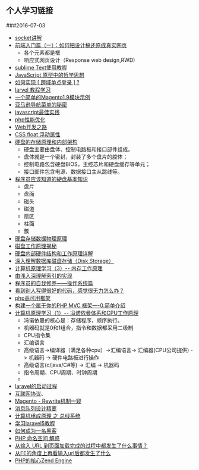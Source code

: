 ## 个人学习链接
###2016-07-03
-  [socket讲解](http://www.cnblogs.com/thinksasa/archive/2013/02/26/2934206.html)
-  [前端入门篇（一）：如何把设计稿还原成真实网页](http://www.jianshu.com/p/a981158df5a8)
   - 各个元素都是框
   - 响应式网页设计（Response web design,RWD)
-  [sublime Text使用教程](http://www.cnblogs.com/figure9/p/sublime-text-complete-guide.html)
-  [JavaScript 原型中的哲学思想](https://segmentfault.com/a/1190000005824449?utm_source=weekly&utm_medium=email&utm_campaign=email_weekly)
-  [如何实现 [ 跨域单点登录 ] ?](https://segmentfault.com/q/1010000000094980)
-  [larvel 教程学习](https://segmentfault.com/bookmark/1230000003955248)
-  [一个简单的Magento1.9模块示例](https://segmentfault.com/a/1190000004366062)
-  [亚马逊导航菜单的秘密](http://jayuh.com/amazon-site-navigation/)
-  [javascript最佳实践](http://www.cnblogs.com/xianyulaodi/p/5638139.html)
-  [php性能优化](https://segmentfault.com/a/1190000002503577)
-  [Web开发之路](http://www.cnblogs.com/polk6/archive/2013/05/10/3071327.html#3433041)
-  [CSS float 浮动属性](http://www.cnblogs.com/polk6/archive/2013/07/25/3142187.html)
-  [硬盘的存储原理和内部架构 ](http://blog.chinaunix.net/uid-23069658-id-3413957.html)
   - 硬盘主要由盘体、控制电路板和接口部件组成。
   - 盘体就是一个密封，封装了多个盘片的腔体；
   - 控制电路包含硬盘BIOS，主控芯片和硬盘缓存等单元；
   - 接口部件包含电源、数据接口主从跳线等。
-  [程序员应该知道的硬盘基本知识](http://www.cnblogs.com/shishm/archive/2011/10/24/2222469.html)
   - 盘片
   - 盘面
   - 磁头
   - 磁道
   - 扇区
   - 柱面
   - 簇
-  [硬盘存储数据物理原理](http://zhidao.baidu.com/link?url=8eqeOhLeYu_iCCQQ-QlOCPDUHB81lpjD42Wt2shf2sY0ApkJE_gfA2RC_VrTXdQja-rNVN9IYZQMkkJ1942Ix_)
-  [磁盘工作原理揭秘](http://www.dostor.com/article/2012-09-07/1712853.shtml)
-  [硬盘内部硬件结构和工作原理详解](http://blog.csdn.net/tianxueer/article/details/2689117)
-  [深入理解数据库磁盘存储（Disk Storage）](http://blog.csdn.net/idber/article/details/8087473)
-  [计算机原理学习（3）-- 内存工作原理](http://blog.csdn.net/cc_net/article/details/11097267)
-  [由浅入深理解索引的实现](http://blog.csdn.net/idber/article/details/8109522)
-  [程序员的自我修养——操作系统篇](http://kb.cnblogs.com/page/211181/)
-  [看到别人写得很好的代码，感觉很无力怎么办？](https://segmentfault.com/q/1010000003108390)
-  [php高可用框架](http://www.workerman.net/)
-  [构建一个属于你的PHP MVC 框架—-0.简单介绍](http://istrone.com/?p=1249)
-  [计算机原理学习（1）-- 冯诺依曼体系和CPU工作原理](http://blog.csdn.net/cc_net/article/details/10419645)
   - 冯诺依曼的核心是：存储程序，顺序执行。
   - 机器码就是0和1组合，指令和数据都采用二级制
   - CPU指令集 
   - 汇编语言 
   - 高级语言->编译器（满足各种cpu）->汇编语言-> 汇编器(CPU公司提供) -> 机器码 -> 硬件电路板进行操作
   - 高级语言(c/java/C#等) -> 汇编 -> 机器码
   - 指令周期、CPU周期、时钟周期
   - 
-  [laravel的启动过程](http://www.cnblogs.com/wish123/p/4756669.html)
-  [互联网协议](http://www.cnblogs.com/wish123/p/5599311.html)、
-  [Magento - Rewrite机制一窥](http://www.cnblogs.com/sunsoftware/p/3980662.html)
-  [消息队列设计精要](https://zhuanlan.zhihu.com/p/21649950?utm_campaign=rss&utm_medium=rss&utm_source=rss&utm_content=title)
-  [计算机组成原理 之 总线系统 ](http://blog.chinaunix.net/uid-181040-id-2838893.html)
-  [学习laravel5教程](https://github.com/johnlui/Learn-Laravel-5)
-  [如何成为一名黑客](http://blog.csdn.net/tianxueer/article/details/2695946)
-  [PHP 命名空间 解惑](https://lvwenhan.com/php/401.html)
-  [从输入 URL 到页面加载完成的过程中都发生了什么事情？](http://web.jobbole.com/83720/)
-  [从FE的角度上再看输入url后都发生了什么](http://div.io/topic/609?page=1)
-  [ PHP的核心Zend Engine](http://blog.csdn.net/rongyongfeikai2/article/details/19680311)
